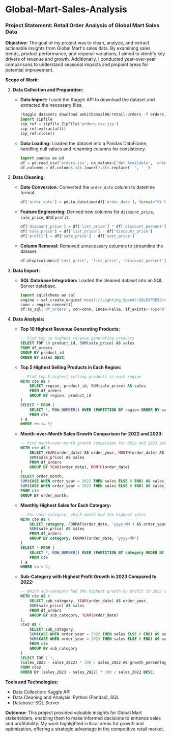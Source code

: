 # Global-Mart-Sales-Analysis

### Project Statement: Retail Order Analysis of Global Mart Sales Data

**Objective:**
The goal of my project was to clean, analyze, and extract actionable insights from Global Mart's sales data. By examining sales trends, product performance, and regional variations, I aimed to identify key drivers of revenue and growth. Additionally, I conducted year-over-year comparisons to understand seasonal impacts and pinpoint areas for potential improvement.

**Scope of Work:**

1. **Data Collection and Preparation:**
   - **Data Import:** I used the Kaggle API to download the dataset and extracted the necessary files.
     ```python
     !kaggle datasets download ankitbansal06/retail-orders -f orders.csv
     import zipfile
     zip_ref = zipfile.ZipFile('orders.csv.zip')
     zip_ref.extractall()
     zip_ref.close()
     ```
   - **Data Loading:** Loaded the dataset into a Pandas DataFrame, handling null values and renaming columns for consistency.
     ```python
     import pandas as pd
     df = pd.read_csv('orders.csv', na_values=['Not Available', 'unknown'])
     df.columns = df.columns.str.lower().str.replace(' ', '_')
     ```

2. **Data Cleaning:**
   - **Date Conversion:** Converted the `order_date` column to datetime format.
     ```python
     df['order_date'] = pd.to_datetime(df['order_date'], format="%Y-%m-%d")
     ```
   - **Feature Engineering:** Derived new columns for `discount_price`, `sale_price`, and `profit`.
     ```python
     df['discount_price'] = df['list_price'] * df['discount_percent'] * 0.01
     df['sale_price'] = df['list_price'] - df['discount_price']
     df['profit'] = df['sale_price'] - df['cost_price']
     ```
   - **Column Removal:** Removed unnecessary columns to streamline the dataset.
     ```python
     df.drop(columns=['cost_price', 'list_price', 'discount_percent'], inplace=True)
     ```


3. **Data Export:**
   - **SQL Database Integration:** Loaded the cleaned dataset into an SQL Server database.
     ```python
     import sqlalchemy as sal
     engine = sal.create_engine('mssql://Lighting_Speed\\SQLEXPRESS/master?driver=ODBC+DRIVER+17+FOR+SQL+SERVER')
     conn = engine.connect()
     df.to_sql('df_orders', con=conn, index=False, if_exists='append')
     ```


4. **Data Analysis:**

   - **Top 10 Highest Revenue Generating Products:**
     ```sql
     -- Find top 10 highest revenue generating products
     SELECT TOP 10 product_id, SUM(sale_price) AS sales 
     FROM df_orders
     GROUP BY product_id
     ORDER BY sales DESC;
     ```

   - **Top 5 Highest Selling Products in Each Region:**
     ```sql
     -- Find top 5 highest selling products in each region
     WITH cte AS (
         SELECT region, product_id, SUM(sale_price) AS sales
         FROM df_orders
         GROUP BY region, product_id
     )
     SELECT * FROM (
         SELECT *, ROW_NUMBER() OVER (PARTITION BY region ORDER BY sales DESC) AS rn
         FROM cte
     ) A
     WHERE rn <= 5;
     ```

   - **Month-over-Month Sales Growth Comparison for 2022 and 2023:**
     ```sql
     -- Find month-over-month growth comparison for 2022 and 2023 sales
     WITH cte AS (
         SELECT YEAR(order_date) AS order_year, MONTH(order_date) AS order_month,
         SUM(sale_price) AS sales
         FROM df_orders
         GROUP BY YEAR(order_date), MONTH(order_date)
     )
     SELECT order_month,
     SUM(CASE WHEN order_year = 2022 THEN sales ELSE 0 END) AS sales_2022,
     SUM(CASE WHEN order_year = 2023 THEN sales ELSE 0 END) AS sales_2023
     FROM cte
     GROUP BY order_month;
     ```

   - **Monthly Highest Sales for Each Category:**
     ```sql
     -- For each category, which month had the highest sales
     WITH cte AS (
         SELECT category, FORMAT(order_date, 'yyyy-MM') AS order_year_month,
         SUM(sale_price) AS sales
         FROM df_orders 
         GROUP BY category, FORMAT(order_date, 'yyyy-MM')
     )
     SELECT * FROM (
         SELECT *, ROW_NUMBER() OVER (PARTITION BY category ORDER BY sales DESC) AS rn 
         FROM cte
     ) a
     WHERE rn = 1;
     ```

   - **Sub-Category with Highest Profit Growth in 2023 Compared to 2022:**
     ```sql
     -- Which sub-category had the highest growth by profit in 2023 compared to 2022
     WITH cte AS (
         SELECT sub_category, YEAR(order_date) AS order_year,
         SUM(sale_price) AS sales
         FROM df_orders
         GROUP BY sub_category, YEAR(order_date)
     ),
     cte2 AS (
         SELECT sub_category,
         SUM(CASE WHEN order_year = 2022 THEN sales ELSE 0 END) AS sales_2022,
         SUM(CASE WHEN order_year = 2023 THEN sales ELSE 0 END) AS sales_2023
         FROM cte
         GROUP BY sub_category
     )
     SELECT TOP 1 *,
     (sales_2023 - sales_2022) * 100 / sales_2022 AS growth_percentage
     FROM cte2
     ORDER BY (sales_2023 - sales_2022) * 100 / sales_2022 DESC;
     ```

**Tools and Technologies:**
- Data Collection: Kaggle API
- Data Cleaning and Analysis: Python (Pandas), SQL
- Database: SQL Server

**Outcome:**
This project provided valuable insights for Global Mart stakeholders, enabling them to make informed decisions to enhance sales and profitability. My work highlighted critical areas for growth and optimization, offering a strategic advantage in the competitive retail market.
